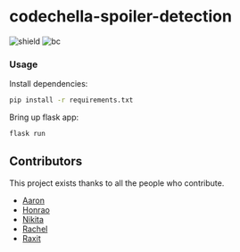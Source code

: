 # codechella-spoiler-detection

![shield][badge] ![bc][chat]


### Usage
Install dependencies:
```bash
pip install -r requirements.txt
```
Bring up flask app:
```bash
flask run
```

## Contributors

This project exists thanks to all the people who contribute. 


* [Aaron](https://github.com/aaronbae)
* [Honrao](https://github.com/Honrao-Akshata)
* [Nikita](https://github.com/nikitagawde10)
* [Rachel](https://github.com/singinzrain)
* [Raxit](https://github.com/Maxrovr)


<!-- Markdown link & img dfn -->
[badge]: https://img.shields.io/badge/SpoilerDetector-building..%F0%9F%A4%93-blue

[chat]: https://img.shields.io/badge/chat-on%20Slack-brightgreen

